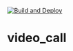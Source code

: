 [![Build and Deploy](https://github.com/tiyaskar/video_call/actions/workflows/docker-image.yml/badge.svg?branch=master)](https://github.com/tiyaskar/video_call/actions/workflows/docker-image.yml)
# video_call
